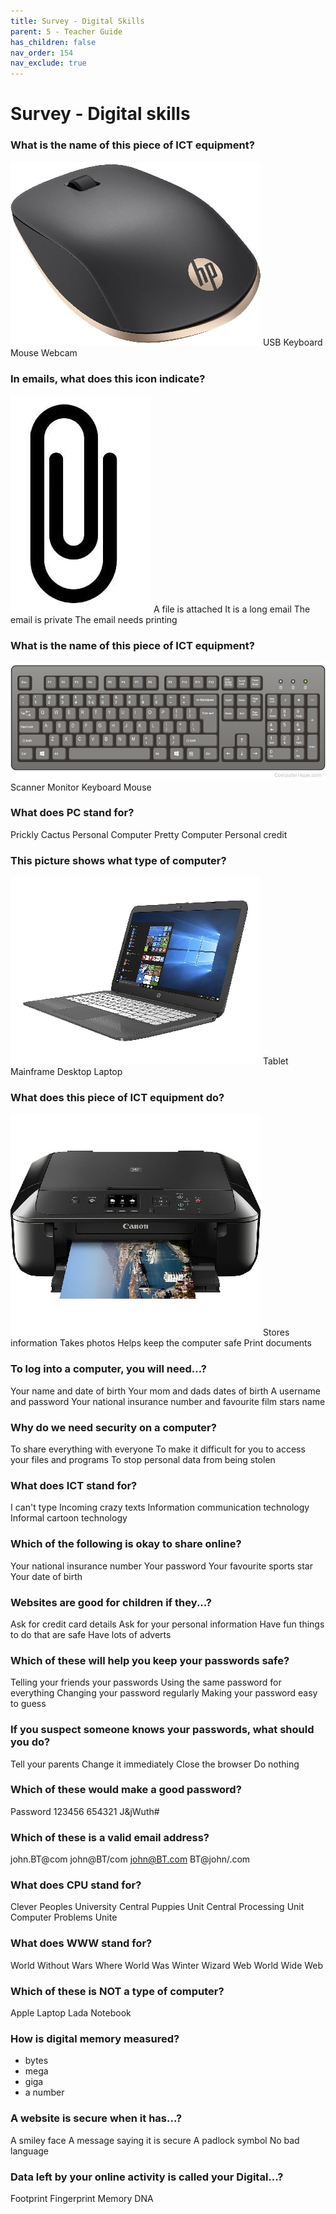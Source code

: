 ```yaml
---
title: Survey - Digital Skills 
parent: 5 - Teacher Guide
has_children: false
nav_order: 154
nav_exclude: true
---
```


# Survey - Digital skills

### What is the name of this piece of ICT equipment?
![](../img/quiz/mouse.jpg)
USB
Keyboard
Mouse
Webcam

### In emails, what does this icon indicate?
![](../img/quiz/attacchment.jpg)
A file is attached
It is a long email
The email is private
The email needs printing


### What is the name of this piece of ICT equipment?
![](../img/quiz/keyboard.jpg)
Scanner
Monitor
Keyboard
Mouse

### What does PC stand for?
Prickly Cactus
Personal Computer
Pretty Computer
Personal credit

### This picture shows what type of computer?
![](../img/quiz/laptop.jpg)
Tablet
Mainframe
Desktop
Laptop

### What does this piece of ICT equipment do?
![](../img/quiz/printer.jpg)
Stores information
Takes photos
Helps keep the computer safe
Print documents

### To log into a computer, you will need...?
Your name and date of birth
Your mom and dads dates of birth
A username and password
Your national insurance number and favourite film stars name

### Why do we need security on a computer?
To share everything with everyone
To make it difficult for you to access your files and programs
To stop personal data from being stolen

### What does ICT stand for?
I can't type
Incoming crazy texts
Information communication technology
Informal cartoon technology

### Which of the following is okay to share online?
Your national insurance number
Your password
Your favourite sports star
Your date of birth

### Websites are good for children if they...?

Ask for credit card details
Ask for your personal information
Have fun things to do that are safe
Have lots of adverts

### Which of these will help you keep your passwords safe?

Telling your friends your passwords
Using the same password for everything
Changing your password regularly
Making your password easy to guess

### If you suspect someone knows your passwords, what should you do?

Tell your parents
Change it immediately
Close the browser
Do nothing


### Which of these would make a good password?

Password
123456
654321
J&jWuth#

### Which of these is a valid email address?

john.BT@com
john@BT/com
john@BT.com
BT@john/.com

### What does CPU stand for?

Clever Peoples University
Central Puppies Unit
Central Processing Unit
Computer Problems Unite

### What does WWW stand for?

World Without Wars
Where World Was
Winter Wizard Web
World Wide Web

### Which of these is NOT a type of computer?
Apple
Laptop
Lada
Notebook

### How is digital memory measured?
- bytes
- mega
- giga
- a number

### A website is secure when it has...?
A smiley face
A message saying it is secure
A padlock symbol
No bad language


### Data left by your online activity is called your Digital...?
Footprint
Fingerprint
Memory
DNA

